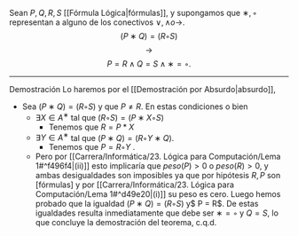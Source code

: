 Sean $P , Q, R,S$ [[Fórmula Lógica|fórmulas]], y supongamos que $∗,◦$ representan a alguno de los conectivos $∨, ∧ o →$.  $$(P ∗ Q) = (R ◦ S)$$$$ →$$$$ P = R ∧Q = S ∧ ∗ = ◦.$$
***
Demostración
Lo haremos por el [[Demostración por Absurdo|absurdo]], 
- Sea $(P ∗ Q) = (R ◦ S)$ y que $P ≠ R$. En estas condiciones o bien 
	- $∃ X ∈ A^∗$ tal que $(R ◦ S) = (P ∗ X ◦ S)$ 
		- Tenemos que $R=P*X$
	- $∃  Y ∈ A^∗$ tal que $(P ∗ Q) = (R ◦ Y ∗ Q)$.  
		- Tenemos que $P = R ◦ Y$ . 
	- Pero por [[Carrera/Informática/23. Lógica para Computación/Lema 1#^f496f4|(ii)]] esto implicaría que $peso(P) > 0$ o $peso(R) > 0$, y ambas desigualdades son imposibles  ya que por hipótesis $R, P$ son [fórmulas] y por [[Carrera/Informática/23. Lógica para Computación/Lema 1#^d49e20|(i)]] su peso es cero.
Luego hemos probado que la igualdad $(P ∗ Q) = (R ◦ S)$ y$ P = R$.  De estas igualdades resulta inmediatamente que debe ser $∗ = ◦$ y $Q = S$, lo que concluye la demostración del teorema, c.q.d.